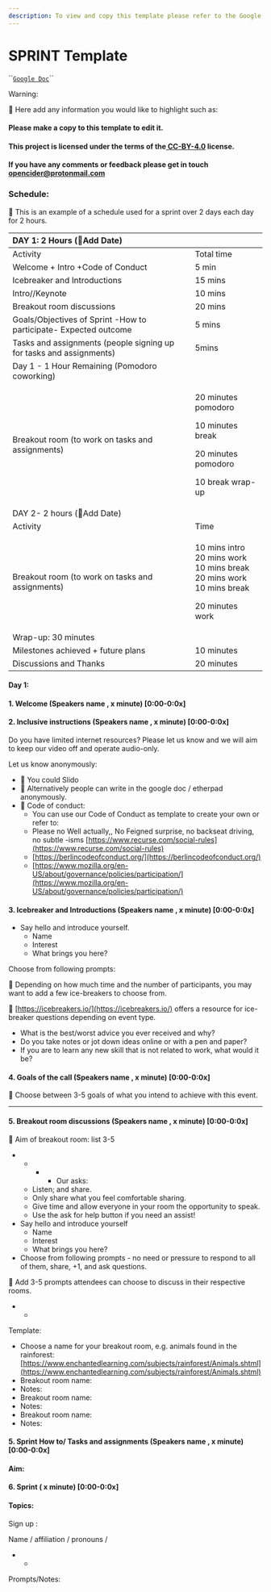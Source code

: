 ```yaml
---
description: To view and copy this template please refer to the Google doc.
---
```


# SPRINT Template

\`\`[`Google Doc`](https://docs.google.com/document/d/1JUc68g2MPxU1SZrimOXsB62gX_dOxg_JB2HGft6V8H8/edit?usp=sharing)\`\`

Warning: 

📍 Here add any information you would like to highlight such as:

#### Please make a copy to this template to edit it. 

#### This project is licensed under the terms of the[ CC-BY-4.0](https://choosealicense.com/licenses/cc-by-4.0/) license.

#### If you have any comments or feedback please get in touch [opencider@protonmail.com](mailto:opencider@protonmail.com)

### Schedule: 

📍 This is an example of a schedule used for a sprint over 2 days each day for 2 hours.   


<table>
  <thead>
    <tr>
      <th style="text-align:left">DAY 1: 2 Hours (&#x1F4CD;Add Date)</th>
      <th style="text-align:left"></th>
    </tr>
  </thead>
  <tbody>
    <tr>
      <td style="text-align:left">Activity</td>
      <td style="text-align:left">Total time</td>
    </tr>
    <tr>
      <td style="text-align:left">Welcome + Intro +Code of Conduct</td>
      <td style="text-align:left">5 min</td>
    </tr>
    <tr>
      <td style="text-align:left">Icebreaker and Introductions</td>
      <td style="text-align:left">15 mins</td>
    </tr>
    <tr>
      <td style="text-align:left">Intro//Keynote</td>
      <td style="text-align:left">10 mins</td>
    </tr>
    <tr>
      <td style="text-align:left">Breakout room discussions</td>
      <td style="text-align:left">20 mins</td>
    </tr>
    <tr>
      <td style="text-align:left">Goals/Objectives of Sprint -How to participate- Expected outcome</td>
      <td
      style="text-align:left">5 mins</td>
    </tr>
    <tr>
      <td style="text-align:left">Tasks and assignments (people signing up for tasks and assignments)</td>
      <td
      style="text-align:left">5mins</td>
    </tr>
    <tr>
      <td style="text-align:left">Day 1 - 1 Hour Remaining (Pomodoro coworking)</td>
      <td style="text-align:left"></td>
    </tr>
    <tr>
      <td style="text-align:left">Breakout room (to work on tasks and assignments)</td>
      <td style="text-align:left">
        <p>20 minutes pomodoro</p>
        <p>10 minutes break</p>
        <p>20 minutes pomodoro</p>
        <p>10 break wrap-up</p>
      </td>
    </tr>
    <tr>
      <td style="text-align:left">DAY 2- 2 hours (&#x1F4CD;Add Date)</td>
      <td style="text-align:left"></td>
    </tr>
    <tr>
      <td style="text-align:left">Activity</td>
      <td style="text-align:left">Time</td>
    </tr>
    <tr>
      <td style="text-align:left">Breakout room (to work on tasks and assignments)</td>
      <td style="text-align:left">
        <p>10 mins intro
          <br />20 mins work
          <br />10 mins break
          <br />20 mins work
          <br />10 mins break</p>
        <p>20 minutes work</p>
      </td>
    </tr>
    <tr>
      <td style="text-align:left">Wrap-up: 30 minutes</td>
      <td style="text-align:left"></td>
    </tr>
    <tr>
      <td style="text-align:left">Milestones achieved + future plans</td>
      <td style="text-align:left">10 minutes</td>
    </tr>
    <tr>
      <td style="text-align:left">Discussions and Thanks</td>
      <td style="text-align:left">20 minutes</td>
    </tr>
  </tbody>
</table>

#### Day 1: 

#### 1. Welcome \(Speakers name , x minute\) \[0:00-0:0x\]

#### 2. Inclusive instructions \(Speakers name , x minute\) \[0:00-0:0x\]

Do you have limited internet resources? Please let us know and we will aim to keep our video off and operate audio-only.   


Let us know anonymously:

* 📍 You could Slido 
* 📍 Alternatively people can write in the google doc / etherpad anonymously. 
* 📍  Code of conduct:
  * You can use our Code of Conduct as template to create your own or refer to:
  * Please no Well actually,, No Feigned surprise, no backseat driving, no subtle -isms [https://www.recurse.com/social-rules](https://www.recurse.com/social-rules) 
  * [https://berlincodeofconduct.org/](https://berlincodeofconduct.org/) 
  * [https://www.mozilla.org/en-US/about/governance/policies/participation/](https://www.mozilla.org/en-US/about/governance/policies/participation/) 

#### 3. Icebreaker and Introductions \(Speakers name , x minute\) \[0:00-0:0x\]

* Say hello and introduce yourself.
  * Name
  * Interest
  * What brings you here?

Choose from following prompts: 

📍 Depending on how much time and the number of participants, you may want to add a few ice-breakers to choose from. 

📍 [https://icebreakers.io/](https://icebreakers.io/) offers a resource for ice-breaker questions depending on event type. 

* What is the best/worst advice you ever received and why?
* Do you take notes or jot down ideas online or with a pen and paper?
* If you are to learn any new skill that is not related to work, what would it be?

#### 4. Goals of the call \(Speakers name , x minute\) \[0:00-0:0x\]

📍  Choose between 3-5 goals of what you intend to achieve with this event. 

* * * 
#### 5. Breakout room discussions \(Speakers name , x minute\) \[0:00-0:0x\]

📍  Aim of breakout room: list 3-5 

* * * * Our asks:
  * Listen; and share.
  * Only share what you feel comfortable sharing.
  * Give time and allow everyone in your room the opportunity to speak.
  * Use the ask for help button if you need an assist!
* Say hello and introduce yourself 
  * Name
  * Interest
  * What brings you here?
* Choose from following prompts - no need or pressure to respond to all of them, share, +1, and ask questions.

📍 Add 3-5 prompts attendees can choose to discuss in their respective rooms. 

* * 

Template: 

* Choose a name for your breakout room, e.g. animals found in the rainforest: [https://www.enchantedlearning.com/subjects/rainforest/Animals.shtml](https://www.enchantedlearning.com/subjects/rainforest/Animals.shtml) 
* Breakout room name:
* Notes:
* Breakout room name:
* Notes: 
* Breakout room name:
* Notes: 

#### 5. Sprint How to/ Tasks and assignments \(Speakers name , x minute\) \[0:00-0:0x\]

#### Aim: 

#### 6. Sprint \( x minute\) \[0:00-0:0x\]

#### Topics: 

Sign up :

Name / affiliation / pronouns / 

* * 
Prompts/Notes:   
  


